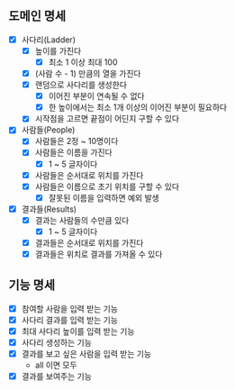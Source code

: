 ## 도메인 명세

- [x] 사다리(Ladder)
  - [x] 높이를 가진다
    - [x] 최소 1 이상 최대 100
  - [x] (사람 수 - 1) 만큼의 열을 가진다
  - [x] 랜덤으로 사다리를 생성한다
    - [x] 이어진 부분이 연속될 수 없다
    - [x] 한 높이에서는 최소 1개 이상의 이어진 부분이 필요하다
  - [x] 시작점을 고르면 끝점이 어딘지 구할 수 있다
- [x] 사람들(People)
  - [x] 사람들은 2정 ~ 10명이다
  - [x] 사람들은 이름을 가진다
    - [x] 1 ~ 5 글자이다
  - [x] 사람들은 순서대로 위치를 가진다
  - [x] 사람들은 이름으로 초기 위치를 구할 수 있다
    - [x] 잘못된 이름을 입력하면 예외 발생
- [x] 결과들(Results)
  - [x] 결과는 사람들의 수만큼 있다
    - [x] 1 ~ 5 글자이다
  - [x] 결과들은 순서대로 위치를 가진다
  - [x] 결과들은 위치로 결과를 가져올 수 있다

## 기능 명세

- [x] 참여할 사람을 입력 받는 기능
- [x] 사다리 결과를 입력 받는 기능
- [x] 최대 사다리 높이를 입력 받는 기능
- [x] 사다리 생성하는 기능
- [x] 결과를 보고 싶은 사람을 입력 받는 기능
  - all 이면 모두
- [x] 결과를 보여주는 기능
